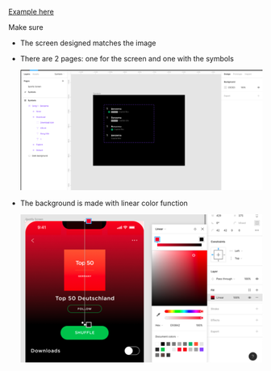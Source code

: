 [Example here](https://www.figma.com/file/kzc8YNUZsPrcTNrdMt6aLX/UI-Challenge-I---UI-I-Ex-8)

Make sure

- The screen designed matches the image
- There are 2 pages: one for the screen and one with the symbols
    
    ![Example](SpotifyCK2.png)
    
- The background is made with linear color function
    
    ![Example](SpotifyCK1.png)